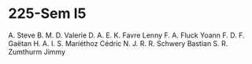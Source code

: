# 225-Sem I5

A. Steve
B. M.
D. Valerie
D. A.
E. K.
Favre Lenny
F. A.
Fluck Yoann
F. D.
F. Gaëtan
H. A.
I. S.
Mariéthoz Cédric
N. J.
R. R.
Schwery Bastian
S. R.
Zumthurm Jimmy